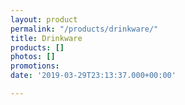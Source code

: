 ```yaml
---
layout: product
permalink: "/products/drinkware/"
title: Drinkware
products: []
photos: []
promotions:
date: '2019-03-29T23:13:37.000+00:00'

---
```

